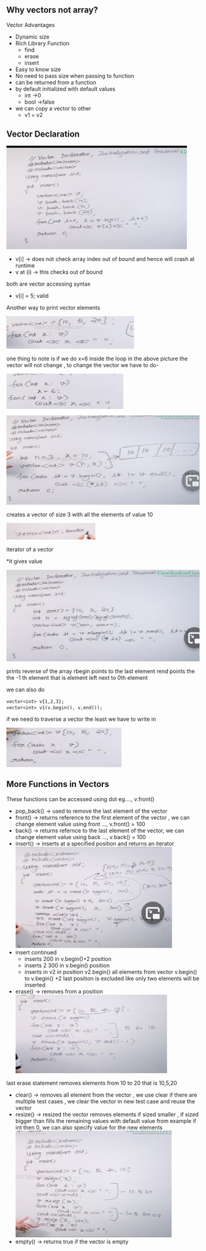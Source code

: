 ## Why vectors not array?
Vector Advantages
- Dynamic size
- Rich Library Function
    - find
    - erase
    - insert
- Easy to know size
- No need to pass size when passing to function
- can be returned from a function
- by default initialized with default values
    - int ->0
    - bool ->false
- we can copy a vector to other 
    - v1 = v2

## Vector Declaration
![](./images/vectors/img1.JPG)

- v[i] -> does not check array index out of bound and hence will crash at runtime
- v at (i) -> this checks out of bound

both are vector accessing syntax

- v[i] = 5; valid

Another way to print vector elements

![](./images/vectors/img2.JPG)

one thing to note is if we do x=6 inside the loop in the above picture the vector will not change , to change the vector we have to do-

![](./images/vectors/img3.JPG)

![](./images/vectors/img4.JPG)

creates a vector of size 3 with all the elements of value 10

![](./images/vectors/img5.JPG)

iterator of a vector

*it gives value

![](./images/vectors/img6.JPG)

prints reverse of the array
rbegin points to the last element
rend points the the -1 th element that is element left next to 0th element

we can also do
```
vector<int> v{1,2,3};
vector<int> v1(v.begin(), v,end());
```

if we need to traverse a vector the least we have to write in

![](./images/vectors/img7.JPG)

## More Functions in Vectors
These functions can be accessed using dot eg...., v.front()
- pop_back() -> used to remove the last element of the vector
- front() -> returns reference to the first element of the vector , we can change element value using front ..., v.front() = 100
- back() -> returns refernce to the last element of the vector, we can change element value using back ..., v.back() = 100
- insert() -> inserts at a specified position and returns an iterator
![](./images/vectors/img8.JPG)
- insert continued   
    - inserts 200 in v.begin()+2 position
    - inserts 2 300 in v.begin() position
    - inserts in v2 in position v2.begin() all elements from vector v.begin() to v.begin() +2 last position is excluded like only two elements will be inserted
- erase() -> removes from a position
![](./images/vectors/img9.JPG)

last erase statement removes elements from 10 to 20 that is 10,5,20
- clear() -> removes all element from the vector , we use clear if there are multiple test cases , we clear the vector in new test case and reuse the vector
- resize() -> resized the vector removes elements if sized smaller , if sized bigger than fills the remaining values with default value from example if int then 0, we can also specify value for the new elements
![](./images/vectors/img10.JPG)
- empty() -> returns true if the vector is empty